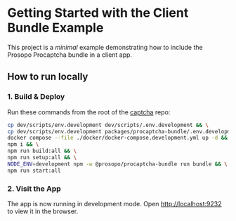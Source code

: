 # Getting Started with the Client Bundle Example

This project is a _minimal_ example demonstrating how to include the Prosopo Procaptcha bundle in a client app.

## How to run locally

### 1. Build & Deploy

Run these commands from the root of the [captcha](https://github.com/prosopo/captcha) repo:

```bash
cp dev/scripts/env.development dev/scripts/.env.development && \
cp dev/scripts/env.development packages/procaptcha-bundle/.env.development && \
docker compose --file ./docker/docker-compose.development.yml up -d && \
npm i && \
npm run build:all && \
npm run setup:all && \
NODE_ENV=development npm -w @prosopo/procaptcha-bundle run bundle && \
npm run start:all
```

### 2. Visit the App

The app is now running in development mode. Open [http://localhost:9232](http://localhost:9232) to view it in the
browser.
